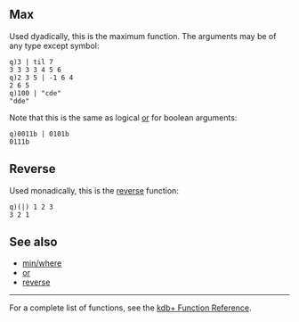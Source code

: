 Max
---

Used dyadically, this is the maximum function. The arguments may be of any type except symbol:

    q)3 | til 7
    3 3 3 3 4 5 6
    q)2 3 5 | -1 6 4
    2 6 5
    q)100 | "cde"
    "dde"

Note that this is the same as logical [or](Reference/or "wikilink") for boolean arguments:

    q)0011b | 0101b
    0111b

Reverse
-------

Used monadically, this is the [reverse](Reference/reverse "wikilink") function:

    q)(|) 1 2 3
    3 2 1

See also
--------

-   [min/where](Reference/Ampersand "wikilink")
-   [or](Reference/or "wikilink")
-   [reverse](Reference/reverse "wikilink")

------------------------------------------------------------------------

For a complete list of functions, see the [kdb+ Function Reference](Reference "wikilink").

